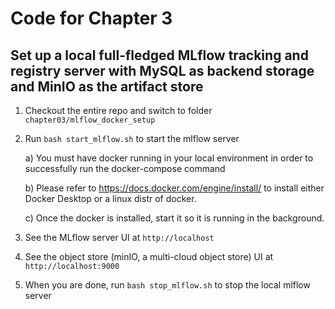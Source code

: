 # Code for Chapter 3

## Set up a local full-fledged MLflow tracking and registry server with MySQL as backend storage and MinIO as the artifact store
   1. Checkout the entire repo and switch to folder `chapter03/mlflow_docker_setup`
   2. Run `bash start_mlflow.sh` to start the mlflow server
      
      a) You must have docker running in your local environment in order to successfully run the docker-compose command
      
      b) Please refer to https://docs.docker.com/engine/install/ to install either Docker Desktop or a linux distr of docker. 
      
      c) Once the docker is installed, start it so it is running in the background.
   3. See the MLflow server UI at `http://localhost`
   4. See the object store (minIO, a multi-cloud object store) UI at `http://localhost:9000`
   5. When you are done, run `bash stop_mlflow.sh` to stop the local mlflow server
